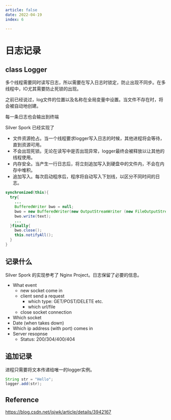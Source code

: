 ```yaml
---
article: false
date: 2022-04-19
index: 6

---
```


# 日志记录

## class Logger

多个线程需要同时读写日志，所以需要在写入日志时锁定，防止出现不同步。在多线程中，IO尤其需要防止死锁的出现。

之前已经说过，log文件的位置以及名称在全局变量中设置。当文件不存在时，将会被自动地创建。

每一条日志也会输出到终端

Silver Spork 已经实现了

- 文件资源抢占。当一个线程要求logger写入日志的时候，其他进程将会等待，直到资源可用。
- 不会出现死锁。无论在读写中是否出现异常，logger最终会被释放以让其他的线程使用。
- 内存安全。当产生一行日志后，将立刻追加写入到硬盘中的文件内，不会在内存中堆积。
- 追加写入。每次启动程序后，程序将自动写入下划线，以区分不同时间的日志。

```Java
synchronized(this){
  try{
    ...
    BufferedWriter bwo = null;
    bwo = new BufferedWriter(new OutputStreamWriter (new FileOutputStream(file, true)));
    bwo.write(text);
    ...
  }finally{
    bwo.close();
    this.notifyAll();
  }
}
```

## 记录什么

Silver Spork 的实现参考了 Nginx Project。日志保留了必要的信息。

- What event
  - new socket come in
  - client send a request
    - which type: GET/POST/DELETE etc.
    - which url/file
  - close socket connection
- Which socket
- Date (when takes down)
- Which ip address (with port) comes in
- Server resopnse
  - Status: 200/304/400/404

## 追加记录

进程只需要将文本传递给唯一的logger实例。

```java
String str = "Hello";
logger.add(str);
```

## Reference

https://blog.csdn.net/jsjwk/article/details/3942167